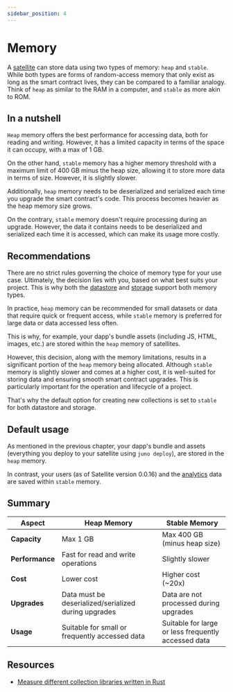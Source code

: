 ```yaml
---
sidebar_position: 4
---
```


# Memory

A [satellite] can store data using two types of memory: `heap` and `stable`. While both types are forms of random-access memory that only exist as long as the smart contract lives, they can be compared to a familiar analogy. Think of `heap` as similar to the RAM in a computer, and `stable` as more akin to ROM.

## In a nutshell

`Heap` memory offers the best performance for accessing data, both for reading and writing. However, it has a limited capacity in terms of the space it can occupy, with a max of 1 GB.

On the other hand, `stable` memory has a higher memory threshold with a maximum limit of 400 GB minus the heap size, allowing it to store more data in terms of size. However, it is slightly slower.

Additionally, `heap` memory needs to be deserialized and serialized each time you upgrade the smart contract's code. This process becomes heavier as the heap memory size grows.

On the contrary, `stable` memory doesn't require processing during an upgrade. However, the data it contains needs to be deserialized and serialized each time it is accessed, which can make its usage more costly.

## Recommendations

There are no strict rules governing the choice of memory type for your use case. Ultimately, the decision lies with you, based on what best suits your project. This is why both the [datastore](../build/datastore/index.md) and [storage](../build/storage.md) support both memory types.

In practice, `heap` memory can be recommended for small datasets or data that require quick or frequent access, while `stable` memory is preferred for large data or data accessed less often.

This is why, for example, your dapp's bundle assets (including JS, HTML, images, etc.) are stored within the `heap` memory of satellites.

However, this decision, along with the memory limitations, results in a significant portion of the `heap` memory being allocated. Although `stable` memory is slightly slower and comes at a higher cost, it is well-suited for storing data and ensuring smooth smart contract upgrades. This is particularly important for the operation and lifecycle of a project.

That's why the default option for creating new collections is set to `stable` for both datastore and storage.

## Default usage

As mentioned in the previous chapter, your dapp's bundle and assets (everything you deploy to your satellite using `juno deploy`), are stored in the `heap` memory.

In contrast, your users (as of Satellite version 0.0.16) and the [analytics](../build/analytics.md) data are saved within `stable` memory.

## Summary

| Aspect          | Heap Memory                                          | Stable Memory                                       |
| --------------- | ---------------------------------------------------- | --------------------------------------------------- |
| **Capacity**    | Max 1 GB                                             | Max 400 GB (minus heap size)                        |
| **Performance** | Fast for read and write operations                   | Slightly slower                                     |
| **Cost**        | Lower cost                                           | Higher cost (~20x)                                  |
| **Upgrades**    | Data must be deserialized/serialized during upgrades | Data are not processed during upgrades              |
| **Usage**       | Suitable for small or frequently accessed data       | Suitable for large or less frequently accessed data |

## Resources

- [Measure different collection libraries written in Rust](https://dfinity.github.io/canister-profiling/collections/)

[satellite]: ../terminology.md#satellite

